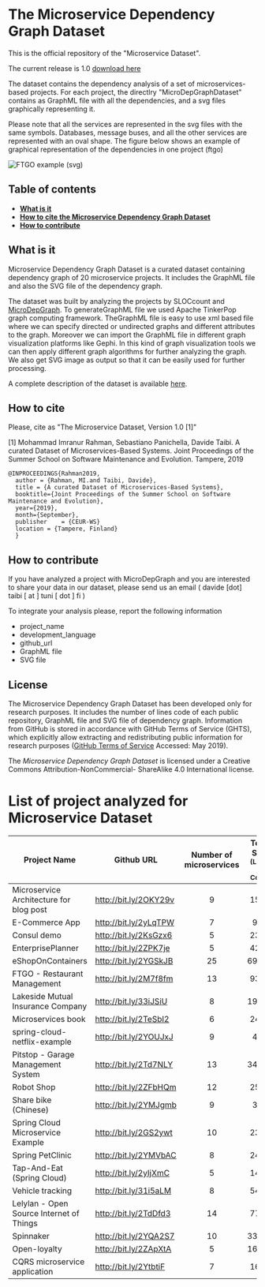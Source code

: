 # The Microservice Dependency Graph Dataset

This is the official repository of the "Microservice Dataset". 

The current release is 1.0 [download here](https://github.com/clowee/MicroserviceDataset/archive/1.0.zip)

The dataset contains the dependency analysis of a set of microservices-based projects. 
For each project, the directlry "MicroDepGraphDataset" contains as GraphML file with all the dependencies, and a svg files graphically representing it.

Please note that all the services are represented in the svg files with the same symbols. Databases, message buses, and all the other services are represented with an oval shape. 
The figure below shows an example of graphical representation of the dependencies in one project (ftgo)

![FTGO example (svg)](https://github.com/clowee/MicroDepGraph/raw/master/resultGraphs/ftgo-application-master.png)


## Table of contents
* **[What is it](#What-is-it)**
* **[How to cite the Microservice Dependency Graph Dataset](#how-to-cite)**
* **[How to contribute](#how-to-contribute)**

## What is it

Microservice Dependency Graph Dataset is a curated dataset containing dependency graph of 20 microservice projects. It includes the GraphML file and also the SVG file of the dependency graph.

The dataset was built by analyzing the projects by SLOCcount and [MicroDepGraph](https://github.com/clowee/MicroDepGraph). To generateGraphML file we used Apache TinkerPop graph computing framework. TheGraphML  file  is  easy  to  use  xml  based  file  where  we  can  specify  directed  or undirected graphs and different attributes to the graph. Moreover we can import the GraphML file in different graph visualization platforms like Gephi. In this kind of graph visualization tools we can then apply different graph algorithms  for further analyzing the graph. We also get SVG image as output so that it can be easily used for further processing.

A complete description of the dataset is available [here](https://arxiv.org/pdf/1909.03249.pdf).

## How to cite 

Please, cite as "The Microservice Dataset, Version 1.0 [1]"

[1] Mohammad Imranur Rahman, Sebastiano Panichella, Davide Taibi. A curated Dataset of Microservices-Based Systems. Joint Proceedings of the Summer School on Software Maintenance and Evolution. Tampere, 2019 
```
@INPROCEEDINGS{Rahman2019,
  author = {Rahman, MI.and Taibi, Davide},
  title = {A curated Dataset of Microservices-Based Systems},
  booktitle={Joint Proceedings of the Summer School on Software Maintenance and Evolution}, 
  year={2019}, 
  month={September},
  publisher    = {CEUR-WS}
  location = {Tampere, Finland}
  }
```

## How to contribute
If you have analyzed a project with MicroDepGraph and you are interested to share your data in our dataset, please send us an email ( davide [dot] taibi [ at ] tuni [ dot ] fi )

To integrate your analysis please, report the following information 
* project_name
* development_language
* github_url
* GraphML file
* SVG file

## License
The Microservice Dependency Graph Dataset has been developed only for research purposes. It includes the number of lines code of each public repository, GraphML file and SVG file of dependency graph. Information from GitHub is stored in accordance with GitHub Terms of Service (GHTS), which explicitly allow extracting and redistributing public information for research purposes ([GitHub Terms of Service](goo.gl/yeZh1E) Accessed: May 2019). 

The _Microservice Dependency Graph Dataset_ is licensed under a Creative Commons Attribution-NonCommercial- ShareAlike 4.0 International license.

 
# List of project analyzed for Microservice Dataset

| Project Name                             | Github URL            | Number of microservices | Total Size <br/><sub>(Lines of Code)</sub> | 
|------------------------------------------|-----------------------|:-----------------------:|:----------------:|
| Microservice Architecture for blog post  | http://bit.ly/2OKY29v | 9                       |         1536     | 
| E-Commerce App                           | http://bit.ly/2yLqTPW | 7                       |          967     | 
| Consul demo                              | http://bit.ly/2KsGzx6 | 5                       |         2343     |
| EnterprisePlanner                        | http://bit.ly/2ZPK7je | 5                       |         4264     |
| eShopOnContainers                        | http://bit.ly/2YGSkJB | 25                      |        69874     |
| FTGO - Restaurant Management             | http://bit.ly/2M7f8fm | 13                      |         9366     |
| Lakeside Mutual Insurance Company        | http://bit.ly/33iJSiU | 8                       |        19363     |
| Microservices book                       | http://bit.ly/2TeSbI2 | 6                       |         2417     |
| spring-cloud-netflix-example             | http://bit.ly/2YOUJxJ | 9                       |          419     |
| Pitstop - Garage Management System       | http://bit.ly/2Td7NLY | 13                      |        34625     |
| Robot Shop                               | http://bit.ly/2ZFbHQm | 12                      |         2523     |
| Share bike (Chinese)                     | http://bit.ly/2YMJgmb | 9                       |          302     |
| Spring Cloud Microservice Example        | http://bit.ly/2GS2ywt | 10                      |         2333     |
| Spring PetClinic                         | http://bit.ly/2YMVbAC | 8                       |         2475     |
| Tap-And-Eat (Spring Cloud)               | http://bit.ly/2yIjXmC | 5                       |         1418     |
| Vehicle tracking                         | http://bit.ly/31i5aLM | 8                       |         5462     |
| Lelylan - Open Source Internet of Things | http://bit.ly/2TdDfd3 | 14                      |         7763     |
| Spinnaker                                | http://bit.ly/2YQA2S7 | 10                      |        33822     |
| Open-loyalty                             | http://bit.ly/2ZApXtA | 5                       |        16641     |
| CQRS microservice application            | http://bit.ly/2YtbtiF | 7                       |         1632     |
